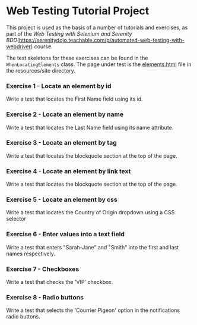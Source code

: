 # Web Testing Tutorial Project

This project is used as the basis of a number of tutorials and exercises, 
as part of the *Web Testing with Selenium and Serenity BDD*(https://serenitydojo.teachable.com/p/automated-web-testing-with-webdriver) course.

The test skeletons for these exercises can be found in the `WhenLocatingElements` class. 
The page under test is the [elements.html](src/main/resources/site/elements.html) file in the resources/site directory.

### Exercise 1 - Locate an element by id

Write a test that locates the First Name field using its id.

### Exercise 2 - Locate an element by name

Write a test that locates the Last Name field using its name attribute.

### Exercise 3 - Locate an element by tag

Write a test that locates the blockquote section at the top of the page.

### Exercise 4 - Locate an element by link text

Write a test that locates the blockquote section at the top of the page.

### Exercise 5 - Locate an element by css

Write a test that locates the Country of Origin dropdown using a CSS selector

### Exercise 6 - Enter values into a text field

Write a test that enters "Sarah-Jane" and "Smith" into the first and last names respectively.

### Exercise 7 - Checkboxes

Write a test that checks the 'VIP' checkbox.

### Exercise 8 - Radio buttons

Write a test that selects the 'Courrier Pigeon' option in the notifications radio buttons.
